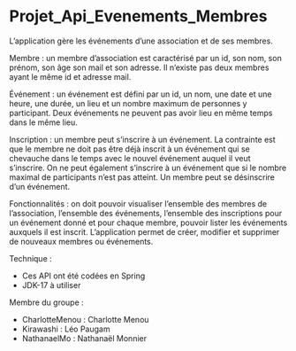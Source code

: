 # Projet_Api_Evenements_Membres

L’application gère les événements d’une association et de ses membres.

Membre : un membre d’association est caractérisé par un id, son nom, son prénom, son âge son mail et son adresse. Il n’existe pas deux membres ayant le même id et adresse mail.

Événement : un événement est défini par un id, un nom, une date et une heure, une durée, un lieu et un nombre maximum de personnes y participant. Deux événements ne peuvent pas avoir lieu en même temps dans le même lieu.

Inscription : un membre peut s’inscrire à un événement. La contrainte est que le membre ne doit pas être déjà inscrit à un événement qui se chevauche dans le temps avec le nouvel événement auquel il veut s’inscrire. On ne peut également s’inscrire à un événement que si le nombre maximal de participants n’est pas atteint. Un membre peut se désinscrire d’un événement.

Fonctionnalités : on doit pouvoir visualiser l’ensemble des membres de l’association, l’ensemble des événements, l’ensemble des inscriptions pour un événement donné et pour chaque membre, pouvoir lister les événements auxquels il est inscrit. L’application permet de créer, modifier et supprimer de nouveaux membres ou événements.

Technique :
- Ces API ont été codées en Spring
- JDK-17 à utiliser

Membre du groupe :

- CharlotteMenou : Charlotte Menou
- Kirawashi : Léo Paugam
- NathanaelMo : Nathanaël Monnier
